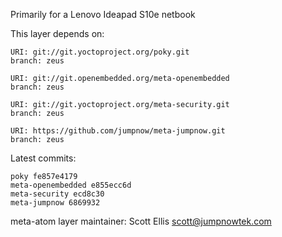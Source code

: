 Primarily for a Lenovo Ideapad S10e netbook

This layer depends on:

    URI: git://git.yoctoproject.org/poky.git
    branch: zeus

    URI: git://git.openembedded.org/meta-openembedded
    branch: zeus

    URI: git://git.yoctoproject.org/meta-security.git
    branch: zeus

    URI: https://github.com/jumpnow/meta-jumpnow.git
    branch: zeus


Latest commits:

    poky fe857e4179
    meta-openembedded e855ecc6d
    meta-security ecd8c30
    meta-jumpnow 6869932


meta-atom layer maintainer: Scott Ellis <scott@jumpnowtek.com>
